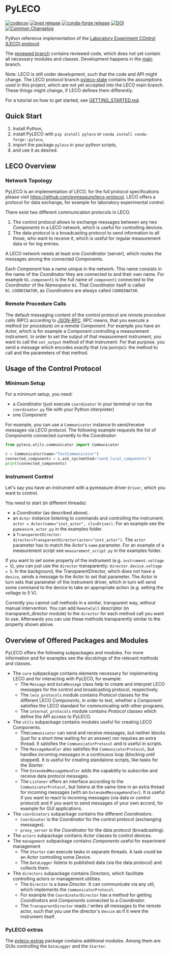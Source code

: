 # PyLECO

[![codecov](https://codecov.io/gh/pymeasure/pyleco/graph/badge.svg?token=9OB3GWDLRB)](https://codecov.io/gh/pymeasure/pyleco)
[![pypi release](https://img.shields.io/pypi/v/pyleco.svg)](https://pypi.org/project/pyleco/)
[![conda-forge release](https://anaconda.org/conda-forge/pyleco/badges/version.svg)](https://anaconda.org/conda-forge/pyleco)
[![DOI](https://zenodo.org/badge/594982645.svg)](https://zenodo.org/doi/10.5281/zenodo.10837366)
[![Common Changelog](https://common-changelog.org/badge.svg)](https://common-changelog.org)

Python reference implementation of the [Laboratory Experiment COntrol (LECO) protocol](https://github.com/pymeasure/leco-protocol).

The [reviewed branch](https://github.com/pymeasure/pyleco/tree/reviewed) contains reviewed code, which does not yet contain all necessary modules and classes.
Development happens in the [main](https://github.com/pymeasure/pyleco/tree/main) branch.

Note: LECO is still under development, such that the code and API might change.
The LECO protocol branch [pyleco-state](https://github.com/pymeasure/leco-protocol/tree/pyleco-state) contains the assumptions used in this project, which are not yet accepted into the LECO main branch.
These things might change, if LECO defines them differently.

For a tutorial on how to get started, see [GETTING_STARTED.md](https://github.com/pymeasure/pyleco/blob/main/GETTING_STARTED.md).


## Quick Start

1. Install Python,
2. install PyLECO with `pip install pyleco` or `conda install conda-forge::pyleco`,
3. import the package `pyleco` in your python scripts,
4. and use it as desired.


## LECO Overview

### Network Topology

PyLECO is an implementation of LECO, for the full protocol specifications please visit https://github.com/pymeasure/leco-protocol.
LECO offers a protocol for data exchange, for example for laboratory experimental control.

There exist two different communication protocols in LECO.
1. The control protocol allows to exchange messages between any two _Components_ in a LECO network, which is useful for controlling devices.
2. The data protocol is a broadcasting protocol to send information to all those, who want to receive it, which is useful for regular measurement data or for log entries.

A LECO network needs at least one _Coordinator_ (server), which routes the messages among the connected Components.

Each _Component_ has a name unique in the network.
This name consists in the name of the _Coordinator_ they are connected to and their own name.
For example `N1.component1` is the full name of `component1` connected to the _Coordinator_ of the _Namespace_ `N1`.
That _Coordinator_ itself is called `N1.COORDINATOR`, as _Coordinators_ are always called `COORDINATOR`.

### Remote Procedure Calls

The default messaging content of the control protocol are _remote procedure calls_ (RPC) according to [JSON-RPC](https://www.jsonrpc.org/specification).
RPC means, that you execute a method (or procedure) on a remote _Component_.
For example you have an Actor, which is for example a Component controlling a measurement instrument.
In order to set the output of that measurement instrument, you want to call the `set_output` method of that instrument.
For that purpose, you send a message which encodes exactly that (via jsonrpc): the method to call and the parameters of that method.


## Usage of the Control Protocol

### Minimum Setup

For a minimum setup, you need:
* a _Coordinator_ (just execute `coordinator` in your terminal or run the `coordinator.py` file with your Python interpreter)
* one _Component_

For example, you can use a `Communicator` instance to send/receive messages via LECO protocol.
The following example requests the list of _Components_ connected currently to the _Coordinator_:

```python
from pyleco.utils.communicator import Communicator

c = Communicator(name="TestCommunicator")
connected_components = c.ask_rpc(method="send_local_components")
print(connected_components)
```

### Instrument Control

Let's say you have an instrument with a pymeasure driver `Driver`, which you want to control.

You need to start (in different threads):
* a _Coordinator_ (as described above).
* an `Actor` instance listening to commands and controlling the instrument: `actor = Actor(name="inst_actor", cls=Driver)`.
  For an example see the `pymeasure_actor.py` in the examples folder.
* a `TransparentDirector`: `director=TransparentDirector(actor="inst_actor")`. The `actor` parameter has to match the Actor's `name` parameter.
  For an example of a measurement script see `measurement_script.py` in the examples folder.

If you want to set some property of the instrument (e.g. `instrument.voltage = 5`), you can just use the `director` transparently: `director.device.voltage = 5`.
In the background, the TransparentDirector, which does not have a `device`, sends a message to the Actor to set that parameter.
The Actor in turn sets that parameter of the instrument driver, which in turn will send some command to the device to take an appropriate action (e.g. setting the voltage to 5 V).

Currently you cannot call methods in a similar, transparent way, without manual intervention.
You can add `RemoteCall` descriptor (in transparent_director module) to the `director` for each method call you want to use.
Afterwards you can use these methods transparently similar to the property shown above.


## Overview of Offered Packages and Modules

PyLECO offers the following subpackages and modules.
For more information and for examples see the docstrings of the relevant methods and classes.

* The `core` subpackage contains elements necessary for implementing LECO and for interacting with PyLECO, for example:
  * The `Message` and `DataMessage` class help to create and interpret LECO messages for the control and broadcasting protocol, respectively.
  * The `leco_protocols` module contains _Protocol_ classes for the different LECO _Components_, in order to test, whether a _Component_ satisfies the LECO standard for communicating with other programs.
  * The `internal_protocols` module contains _Protocol_ classes which define the API access to PyLECO.
* The `utils` subpackage contains modules useful for creating LECO Components.
  * The`Communicator` can send and receive messages, but neither blocks (just for a short time waiting for an answer) nor requires an extra thread.
    It satisfies the `CommunicatorProtocol` and is useful in scripts.
  * The `MessageHandler` also satisfies the `CommunicatorProtocol`, but handles incoming messages in a continuous loop (blocking until stopped).
    It is useful for creating standalone scripts, like tasks for the _Starter_.
  * The `ExtendedMessageHandler` adds the capability to subscribe and receive data protocol messages.
  * The `Listener` offers an interface according to the `CommunicatorProtocol`, but listens at the same time in an extra thread for incoming messages (with an `ExtendedMessageHandler`).
    It is useful if you want to react to incoming messages (via data or control protocol) and if you want to send messages of your own accord, for example for GUI applications.
* The `coordinators` subpackage contains the different _Coordinators_.
  * `Coordinator` is the _Coordinator_ for the control protocol (exchanging messages).
  * `proxy_server` is the _Coordinator_ for the data protocol (broadcasting).
* The `actors` subpackage contains _Actor_ classes to control devices.
* The `management` subpackage contains _Components_ useful for experiment management
  * The `Starter` can execute tasks in separate threads.
    A task could be an _Actor_ controlling some _Device_.
  * The `DataLogger` listens to published data (via the data protocol) and collects them.
* The `directors` subpackage contains Directors, which facilitate controlling actors or management utilities.
  * The `Director` is a base _Director_.
    It can communicate via any util, which implements the `CommunicatorProtocol`.
  * For example the `CoordinatorDirector` has a method for getting _Coordinators_ and _Components_ connected to a _Coordinator_.
  * The `TransparentDirector` reads / writes all messages to the remote actor, such that you use the director's `device` as if it were the instrument itself.

### PyLECO extras

The [pyleco-extras](https://github.com/BenediktBurger/pyleco-extras) package contains additional modules.
Among them are GUIs controlling the `DataLogger` and the `Starter`.
